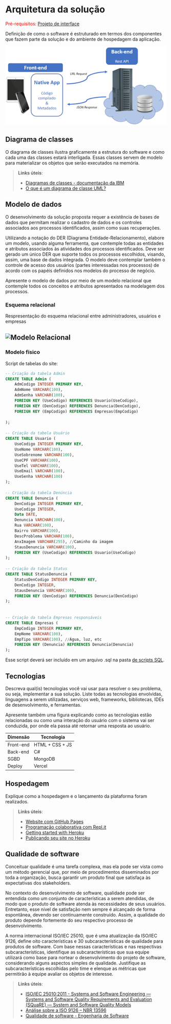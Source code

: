 # Arquitetura da solução

<span style="color:red">Pré-requisitos: <a href="04-Projeto-interface.md"> Projeto de interface</a></span>

Definição de como o software é estruturado em termos dos componentes que fazem parte da solução e do ambiente de hospedagem da aplicação.

![Arquitetura da Solução](images/arquitetura.png)

## Diagrama de classes

O diagrama de classes ilustra graficamente a estrutura do software e como cada uma das classes estará interligada. Essas classes servem de modelo para materializar os objetos que serão executados na memória.

> **Links úteis**:
> - [Diagramas de classes - documentação da IBM](https://www.ibm.com/docs/pt-br/rational-soft-arch/9.7.0?topic=diagrams-class)
> - [O que é um diagrama de classe UML?](https://www.lucidchart.com/pages/pt/o-que-e-diagrama-de-classe-uml)

##  Modelo de dados

O desenvolvimento da solução proposta requer a existência de bases de dados que permitam realizar o cadastro de dados e os controles associados aos processos identificados, assim como suas recuperações.

Utilizando a notação do DER (Diagrama Entidade-Relacionamento), elabore um modelo, usando alguma ferramenta, que contemple todas as entidades e atributos associados às atividades dos processos identificados. Deve ser gerado um único DER que suporte todos os processos escolhidos, visando, assim, uma base de dados integrada. O modelo deve contemplar também o controle de acesso dos usuários (partes interessadas nos processos) de acordo com os papéis definidos nos modelos do processo de negócio.

Apresente o modelo de dados por meio de um modelo relacional que contemple todos os conceitos e atributos apresentados na modelagem dos processos.

### Esquema relacional

Respresentação do esquema relacional entre administradores, usuários e empresas 
 
![Modelo Relacional](images/Diagrama-Entidade-Relacionamento.jpeg")
---

### Modelo físico

Script de tabelas do site:

```sql
-- Criação da tabela Admin
CREATE TABLE Admin (
    AdmCodigo INTEGER PRIMARY KEY,
    AdmNome VARCHAR(100),
    AdmSenha VARCHAR(100),
    FOREIGN KEY (UseCodigo) REFERENCES Usuario(UseCodigo),
    FOREIGN KEY (DenCodigo) REFERENCES Denuncia(DenCodigo),
    FOREIGN KEY (EmpCodigo) REFERENCES Empresas(EmpCodigo)
    
);

-- Criação da tabela Usuário
CREATE TABLE Usuario (
    UseCodigo INTEGER PRIMARY KEY,
    UseNome VARCHAR(100),
    UseSobrenome VARCHAR(100),
    UseCPF VARCHAR(100),
    UseTel VARCHAR(100),
    UseEmail VARCHAR(100),
    UseSenha VARCHAR(100)
);

-- Criação da tabela Denúncia
CREATE TABLE Denuncia (
    DenCodigo INTEGER PRIMARY KEY,
    UseCodigo INTEGER,
    Data DATE,
    Denuncia VARCHAR(100),
    Rua VARCHAR(100),
    Bairro VARCHAR(100),
    DescProblema VARCHAR(100),
    AnxImagem VARCHAR(255), //Caminho da imagem
    StausDenuncia VARCHAR(100),
    FOREIGN KEY (UseCodigo) REFERENCES Usuario(UseCodigo)
);

-- Criação da tabela Status
CREATE TABLE StatusDenuncia (
    StatusDenCodigo INTEGER PRIMARY KEY,
    DenCodigo INTEGER,
    StausDenuncia VARCHAR(100),
    FOREIGN KEY (DenCodigo) REFERENCES Denuncia(DenCodigo)
);


-- Criação da tabela Empresas responsáveis
CREATE TABLE Empresas (
    EmpCodigo INTEGER PRIMARY KEY,
    EmpNome VARCHAR(100),
    EmpTipo VARCHAR(100), //Água, luz, etc
    FOREIGN KEY (Denuncia) REFERENCES Denuncia(Denuncia)
);
```
Esse script deverá ser incluído em um arquivo .sql na pasta [de scripts SQL](../src/db).


## Tecnologias

Descreva qual(is) tecnologias você vai usar para resolver o seu problema, ou seja, implementar a sua solução. Liste todas as tecnologias envolvidas, linguagens a serem utilizadas, serviços web, frameworks, bibliotecas, IDEs de desenvolvimento, e ferramentas.

Apresente também uma figura explicando como as tecnologias estão relacionadas ou como uma interação do usuário com o sistema vai ser conduzida, por onde ela passa até retornar uma resposta ao usuário.


| **Dimensão**   | **Tecnologia**  |
| ---            | ---             |
| Front-end      | HTML + CSS + JS |
| Back-end       | C#        |
| SGBD           | MongoDB           |
| Deploy         | Vercel          |


## Hospedagem

Explique como a hospedagem e o lançamento da plataforma foram realizados.

> **Links úteis**:
> - [Website com GitHub Pages](https://pages.github.com/)
> - [Programação colaborativa com Repl.it](https://repl.it/)
> - [Getting started with Heroku](https://devcenter.heroku.com/start)
> - [Publicando seu site no Heroku](http://pythonclub.com.br/publicando-seu-hello-world-no-heroku.html)

## Qualidade de software

Conceituar qualidade é uma tarefa complexa, mas ela pode ser vista como um método gerencial que, por meio de procedimentos disseminados por toda a organização, busca garantir um produto final que satisfaça às expectativas dos stakeholders.

No contexto do desenvolvimento de software, qualidade pode ser entendida como um conjunto de características a serem atendidas, de modo que o produto de software atenda às necessidades de seus usuários. Entretanto, esse nível de satisfação nem sempre é alcançado de forma espontânea, devendo ser continuamente construído. Assim, a qualidade do produto depende fortemente do seu respectivo processo de desenvolvimento.

A norma internacional ISO/IEC 25010, que é uma atualização da ISO/IEC 9126, define oito características e 30 subcaracterísticas de qualidade para produtos de software. Com base nessas características e nas respectivas subcaracterísticas, identifique as subcaracterísticas que sua equipe utilizará como base para nortear o desenvolvimento do projeto de software, considerando alguns aspectos simples de qualidade. Justifique as subcaracterísticas escolhidas pelo time e elenque as métricas que permitirão à equipe avaliar os objetos de interesse.

> **Links úteis**:
> - [ISO/IEC 25010:2011 - Systems and Software Engineering — Systems and Software Quality Requirements and Evaluation (SQuaRE) — System and Software Quality Models](https://www.iso.org/standard/35733.html/)
> - [Análise sobre a ISO 9126 – NBR 13596](https://www.tiespecialistas.com.br/analise-sobre-iso-9126-nbr-13596/)
> - [Qualidade de software - Engenharia de Software](https://www.devmedia.com.br/qualidade-de-software-engenharia-de-software-29/18209)
